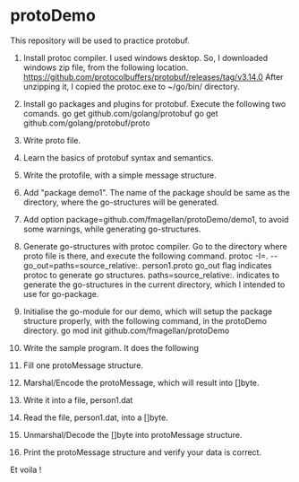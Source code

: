 # protoDemo
This repository will be used to practice protobuf.

1. Install protoc compiler.
I used windows desktop. So, I downloaded windows zip file, from the following location.
https://github.com/protocolbuffers/protobuf/releases/tag/v3.14.0
After unzipping it, I copied the protoc.exe to ~/go/bin/ directory.

2. Install go packages and plugins for protobuf.
Execute the following two comands.
go get github.com/golang/protobuf
go get github.com/golang/protobuf/proto

3. Write proto file.
1. Learn the basics of protobuf syntax and semantics.
2. Write the protofile, with a simple message structure.
3. Add "package demo1". The name of the package should be same as the directory, where the go-structures will be generated.
3. Add option package=github.com/fmagellan/protoDemo/demo1, to avoid some warnings, while generating go-structures.

4. Generate go-structures with protoc compiler.
Go to the directory where proto file is there, and execute the following command.
protoc -I=. --go_out=paths=source_relative:. person1.proto
go_out flag indicates protoc to generate go structures.
paths=source_relative:. indicates to generate the go-structures in the current directory, which I intended to use for go-package.

5. Initialise the go-module for our demo, which will setup the package structure properly, with the following command, in the protoDemo directory.
go mod init github.com/fmagellan/protoDemo

6. Write the sample program. It does the following
1. Fill one protoMessage structure.
2. Marshal/Encode the protoMessage, which will result into []byte.
3. Write it into a file, person1.dat
4. Read the file, person1.dat, into a []byte.
5. Unmarshal/Decode the []byte into protoMessage structure.
6. Print the protoMessage structure and verify your data is correct.

Et voila !
